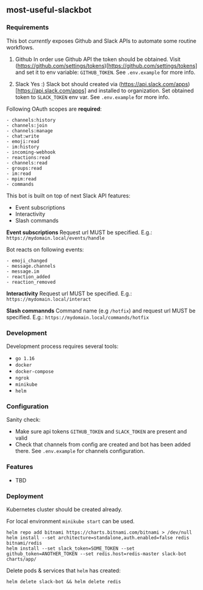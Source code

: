 ## most-useful-slackbot

### Requirements
This bot *currently* exposes Github and Slack APIs to automate some routine workflows.

1. Github
In order use Github API the token should be obtained.
Visit (https://github.com/settings/tokens)[https://github.com/settings/tokens]
and set it to env variable: `GITHUB_TOKEN`. See `.env.example` for more info.

2. Slack
Yes :) Slack bot should created via (https://api.slack.com/apps)[https://api.slack.com/apps] and installed to organization.
Set obtained token to `SLACK_TOKEN` env var. See `.env.example` for more info.

Following OAuth scopes are **required**:
```
- channels:history
- channels:join
- channels:manage
- chat:write
- emoji:read
- im:history
- incoming-webhook
- reactions:read
- channels:read
- groups:read
- im:read
- mpim:read
- commands
```

This bot is built on top of next Slack API features:
- Event subscriptions
- Interactivity
- Slash commands

**Event subscriptions**
Request url MUST be specified. 
E.g.: `https://mydomain.local/events/handle`

Bot reacts on following events:
```
- emoji_changed
- message.channels
- message.im
- reaction_added
- reaction_removed
```

**Interactivity**
Request url MUST be specified. 
E.g.: `https://mydomain.local/interact`

**Slash commannds**
Command name (e.g `/hotfix`) and request url MUST be specified.
E.g.: `https://mydomain.local/commands/hotfix`


### Development
Development process requires several tools:
- `go 1.16`
- `docker`
- `docker-compose`
- `ngrok`
- `minikube`
- `helm`

### Configuration
Sanity check:
- Make sure api tokens `GITHUB_TOKEN` and `SLACK_TOKEN` are present and valid
- Check that channels from config are created and bot has been added there. See `.env.example`
for channels configuration.

### Features
- TBD


### Deployment
Kubernetes cluster should be created already.

For local environment `minikube start` can be used.

```
helm repo add bitnami https://charts.bitnami.com/bitnami > /dev/null
helm install --set architecture=standalone,auth.enabled=false redis bitnami/redis
helm install --set slack_token=SOME_TOKEN --set github_token=ANOTHER_TOKEN --set redis.host=redis-master slack-bot charts/app/
```

Delete pods & services that `helm` has created:
```
helm delete slack-bot && helm delete redis
```